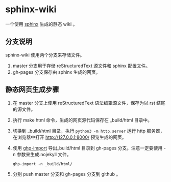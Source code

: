 # sphinx-wiki

一个使用 [sphinx](http://www.shinx-doc.org/) 生成的静态 wiki 。

## 分支说明

sphinx-wiki 使用两个分支来存储文件。

1. master 分支用于存储 reStructuredText 源文件和 sphinx 配置文件。
2. gh-pages 分支保存由 sphinx 生成的网页。

## 静态网页生成步骤

1. 在 master 分支上使用 reStructuredText 语法编辑源文件，保存为以 rst 结尾的源文件。

2. 执行 make html 命令，生成的网页源代码保存在 \_build/html 目录中。

3. 切换到 \_build/html 目录，执行 `python3 -m http.server` 运行 http 服务器，在浏览器中打开 http://127.0.0.1:8000/ 预览生成的网页。

4. 使用 [ghp-import](https://github.com/davisp/ghp-import) 导出\_build/html 目录到 gh-pages 分支。注意一定要使用 -n 参数来生成.nojekyll 文件。

   `ghp-import -n _build/html/`

5. 分别 push master 分支和 gh-pages 分支到 github 。
